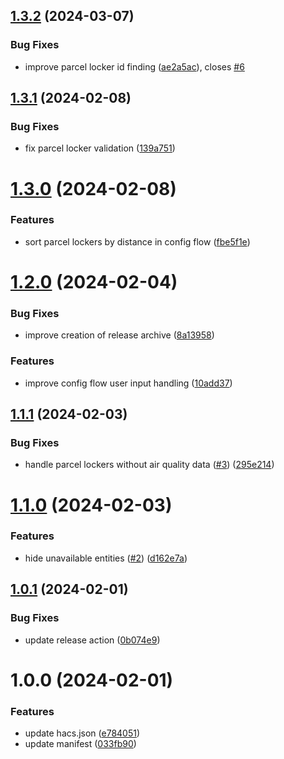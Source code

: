 ## [1.3.2](https://github.com/CyberDeer/InPost-Air/compare/v1.3.1...v1.3.2) (2024-03-07)


### Bug Fixes

* improve parcel locker id finding ([ae2a5ac](https://github.com/CyberDeer/InPost-Air/commit/ae2a5aca25fe3c9e35cecfc2873144a5161b88cf)), closes [#6](https://github.com/CyberDeer/InPost-Air/issues/6)

## [1.3.1](https://github.com/CyberDeer/InPost-Air/compare/v1.3.0...v1.3.1) (2024-02-08)


### Bug Fixes

* fix parcel locker validation ([139a751](https://github.com/CyberDeer/InPost-Air/commit/139a7511244cce1372e000735c8077a4f20d735b))

# [1.3.0](https://github.com/CyberDeer/InPost-Air/compare/v1.2.0...v1.3.0) (2024-02-08)


### Features

* sort parcel lockers by distance in config flow ([fbe5f1e](https://github.com/CyberDeer/InPost-Air/commit/fbe5f1e4864384ba32012141e651d4ece5277654))

# [1.2.0](https://github.com/CyberDeer/InPost-Air/compare/v1.1.1...v1.2.0) (2024-02-04)


### Bug Fixes

* improve creation of release archive ([8a13958](https://github.com/CyberDeer/InPost-Air/commit/8a13958bf17b76a6e9949f9a6187dc8004ace13e))


### Features

* improve config flow user input handling ([10add37](https://github.com/CyberDeer/InPost-Air/commit/10add37690184e9a3d111bfc4d543968b8434d7b))

## [1.1.1](https://github.com/CyberDeer/InPost-Air/compare/v1.1.0...v1.1.1) (2024-02-03)


### Bug Fixes

* handle parcel lockers without air quality data ([#3](https://github.com/CyberDeer/InPost-Air/issues/3)) ([295e214](https://github.com/CyberDeer/InPost-Air/commit/295e214acdcbd7e35b9c585b729a8a8d63765836))

# [1.1.0](https://github.com/CyberDeer/InPost-Air/compare/v1.0.1...v1.1.0) (2024-02-03)


### Features

* hide unavailable entities ([#2](https://github.com/CyberDeer/InPost-Air/issues/2)) ([d162e7a](https://github.com/CyberDeer/InPost-Air/commit/d162e7aec2d6aa88d6e401132dea409bb27626db))

## [1.0.1](https://github.com/CyberDeer/InPost-Air/compare/v1.0.0...v1.0.1) (2024-02-01)


### Bug Fixes

* update release action ([0b074e9](https://github.com/CyberDeer/InPost-Air/commit/0b074e99c00e666de987ec24a7a3432b42f6a512))

# 1.0.0 (2024-02-01)


### Features

* update hacs.json ([e784051](https://github.com/CyberDeer/InPost-Air/commit/e7840515f1ad915fe017f3b98eec6c50a359adae))
* update manifest ([033fb90](https://github.com/CyberDeer/InPost-Air/commit/033fb9075096972f20ca34b572d9171ca0412a22))
